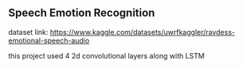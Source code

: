 ## Speech Emotion Recognition 
dataset link: https://www.kaggle.com/datasets/uwrfkaggler/ravdess-emotional-speech-audio

this project used 4 2d convolutional layers along with LSTM
